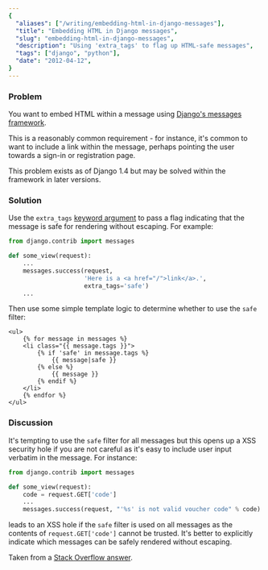```yaml
---
{
  "aliases": ["/writing/embedding-html-in-django-messages"],
  "title": "Embedding HTML in Django messages",
  "slug": "embedding-html-in-django-messages",
  "description": "Using 'extra_tags' to flag up HTML-safe messages",
  "tags": ["django", "python"],
  "date": "2012-04-12",
}
---
```


### Problem

You want to embed HTML within a message using
[Django's messages framework](https://docs.djangoproject.com/en/dev/ref/contrib/messages/).

This is a reasonably common requirement - for instance, it's common to want to
include a link within the message, perhaps pointing the user towards a sign-in
or registration page.

This problem exists as of Django 1.4 but may be solved within the framework in
later versions.

### Solution

Use the `extra_tags`
[keyword argument](https://code.djangoproject.com/browser/django/branches/releases/1.4.X/django/contrib/messages/api.py#L15)
to pass a flag indicating that the message is safe for rendering without
escaping. For example:

```python
from django.contrib import messages

def some_view(request):
    ...
    messages.success(request,
                     'Here is a <a href="/">link</a>.',
                     extra_tags='safe')
    ...
```

Then use some simple template logic to determine whether to use the `safe`
filter:

```html+django
<ul>
    {% for message in messages %}
    <li class="{{ message.tags }}">
        {% if 'safe' in message.tags %}
            {{ message|safe }}
        {% else %}
            {{ message }}
        {% endif %}
    </li>
    {% endfor %}
</ul>
```

### Discussion

It's tempting to use the `safe` filter for all messages but this opens up a XSS
security hole if you are not careful as it's easy to include user input verbatim
in the message. For instance:

```python
from django.contrib import messages

def some_view(request):
    code = request.GET['code']
    ...
    messages.success(request, "'%s' is not valid voucher code" % code)
```

leads to an XSS hole if the `safe` filter is used on all messages as the
contents of `request.GET['code']` cannot be trusted. It's better to explicitly
indicate which messages can be safely rendered without escaping.

Taken from a
[Stack Overflow answer](http://stackoverflow.com/questions/2053258/how-do-i-output-html-in-a-message-in-the-new-django-messages-framework).
